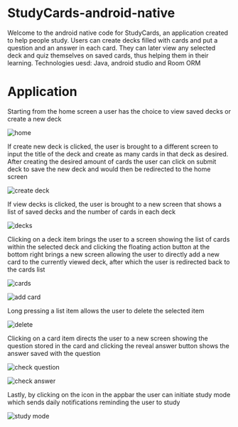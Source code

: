 # StudyCards-android-native

Welcome to the android native code for StudyCards, an application created to help people study. Users can create decks filled with cards and put a question and an answer in each card. They can later view any selected deck and quiz themselves on saved cards, thus helping them in their learning.
Technologies uesd: Java, android studio and Room ORM

# Application

Starting from the home screen a user has the choice to view saved decks or create a new deck

![home](images/home.jpg?raw=true)

If create new deck is clicked, the user is brought to a different screen to input the title of the deck and create as many cards in that deck as desired. After creating the desired amount of cards the user can click on submit deck to save the new deck and would then be redirected to the home screen

![create deck](images/create_deck.jpg?raw=true)

If view decks is clicked, the user is brought to a new screen that shows a list of saved decks and the number of cards in each deck

![decks](images/decks.jpg?raw=true)

Clicking on a deck item brings the user to a screen showing the list of cards within the selected deck and clicking the floating action button at the bottom right brings a new screen allowing the user to directly add a new card to the currently viewed deck, after which the user is redirected back to the cards list

![cards](images/cards.jpg?raw=true)


![add card](images/add_card.jpg?raw=true)

Long pressing a list item allows the user to delete the selected item

![delete](images/delete.jpg?raw=true)

Clicking on a card item directs the user to a new screen showing the question stored in the card and clicking the reveal answer button shows the answer saved with the question

![check question](images/check_question.jpg?raw=true)


![check answer](images/check_answer.jpg?raw=true)

Lastly, by clicking on the icon in the appbar the user can initiate study mode which sends daily notifications reminding the user to study

![study mode](images/study_mode.jpg?raw=true)


